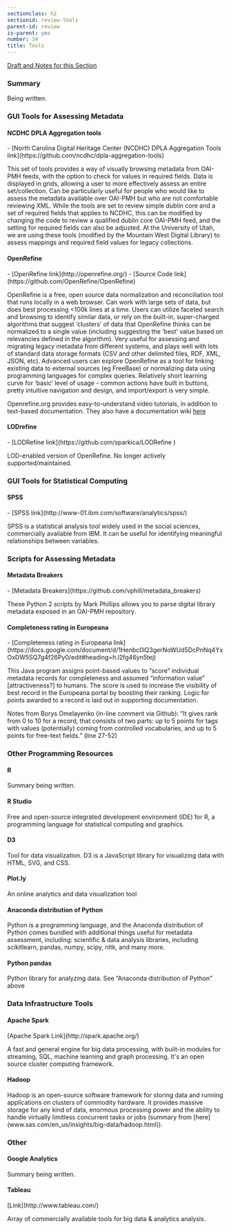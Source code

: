 ```yaml
---
sectionclass: h2
sectionid: review-tools
parent-id: review
is-parent: yes
number: 34
title: Tools
---
```

[Draft and Notes for this Section](https://docs.google.com/document/d/1rk6TThrSqpLNk-L0JgR3lk5b_M3M8n5xM2xggKHYVUw/edit#heading=h.nte3qkd91px7)

<h3>Summary</h3>

Being written.

<h3>GUI Tools for Assessing Metadata</h3>

<h4>NCDHC DPLA Aggregation tools</h4>
- [North Carolina Digital Heritage Center (NCDHC) DPLA Aggregation Tools link](https://github.com/ncdhc/dpla-aggregation-tools)

This set of tools provides a way of visually browsing metadata from OAI-PMH feeds, with the option to check for values in required fields. Data is displayed in grids, allowing a user to more effectively assess an entire set/collection. Can be particularly useful for people who would like to assess the metadata available over OAI-PMH but who are not comfortable reviewing XML. While the tools are set to review simple dublin core and a set of required fields that applies to NCDHC, this can be modified by changing the code to review a qualified dublin core OAI-PMH feed, and the setting for required fields can also be adjusted. At the University of Utah, we are using these tools (modified by the Mountain West Digital Library) to assess mappings and required field values for legacy collections.

<h4>OpenRefine</h4>
- [OpenRefine link](http://openrefine.org/)
- [Source Code link](https://github.com/OpenRefine/OpenRefine)

OpenRefine is a free, open source data normalization and reconciliation tool that runs locally in a web browser. Can work with large sets of data, but does best processing <100k lines at a time. Users can utilize faceted search and browsing to identify similar data, or rely on the built-in, super-charged algorithms that suggest ‘clusters’ of data that OpenRefine thinks can be normalized to a single value (including suggesting the ‘best’ value based on relevancies defined in the algorithm). Very useful for assessing and migrating legacy metadata from different systems, and plays well with lots of standard data storage formats (CSV and other delimited files, RDF, XML, JSON, etc). Advanced users can explore OpenRefine as a tool for linking existing data to external sources (eg FreeBase) or normalizing data using programming languages for complex queries. Relatively short learning curve for ‘basic’ level of usage - common actions have built in buttons, pretty intuitive navigation and design, and import/export is very simple.

Openrefine.org provides easy-to-understand video tutorials, in addition to text-based documentation. They also have a documentation wiki [here](https://github.com/OpenRefine/OpenRefine/wiki/Documentation-For-Users)

<h4>LODrefine</h4>
- [LODRefine link](https://github.com/sparkica/LODRefine )

LOD-enabled version of OpenRefine. No longer actively supported/maintained.

<h3>GUI Tools for Statistical Computing</h3>

<h4>SPSS</h4>
- [SPSS link](http://www-01.ibm.com/software/analytics/spss/)

SPSS is a statistical analysis tool widely used in the social sciences, commercially available from IBM. It can be useful for identifying meaningful relationships between variables.

<h3>Scripts for Assessing Metadata</h3>

<h4>Metadata Breakers</h4>
- [Metadata Breakers](https://github.com/vphill/metadata_breakers)

These Python 2 scripts by Mark Phillips allows you to parse digital library metadata exposed in an OAI-PMH repository.

<h4>Completeness rating in Europeana</h4>
- [Completeness rating in Europeana link](https://docs.google.com/document/d/1Henbc0lQ3gerNoWUd5DcPnNq4YxOxDW5SQ7g4f26Py0/edit#heading=h.l2fg46yn5tej)

This Java program assigns point-based values to “score” individual metadata records for completeness and assumed “information value” [attractiveness?] to humans. The score is used to increase the visibility of best record in the Europeana portal by boosting their  ranking. Logic for points awarded to a record is laid out in supporting documentation.

Notes from Borys Omelayenko (in-line comment via Github): “It gives rank from 0 to 10 for a record, that consists of two parts: up to 5 points for tags with values (potentially) coming from controlled vocabularies, and up to 5 points for free-text fields.” (line 27-52)

<h3>Other Programming Resources</h3>

<h4>R</h4>
Summary being written.

<h4>R Studio</h4>
Free and open-source integrated development environment (IDE) for R, a programming language for statistical computing and graphics﻿.

<h4>D3</h4>
Tool for data visualization. D3 is a JavaScript library for visualizing data with HTML, SVG, and CSS.

<h4>Plot.ly</h4>
An online analytics and data visualization tool﻿

<h4>Anaconda distribution of Python</h4>
Python is a programming language, and the Anaconda distribution of Python comes bundled with additional things useful for metadata assessment, including: scientific & data analysis libraries, including scikitlearn, pandas, numpy, scipy, nltk, and many more.

<h4>Python pandas</h4>
Python library for analyzing data. See “Anaconda distribution of Python” above

<h3>Data Infrastructure Tools</h3>

<h4>Apache Spark</h4>
[Apache Spark Link](http://spark.apache.org/)

A fast and general engine for big data processing, with built-in modules for streaming, SQL, machine learning and graph processing.﻿ It's an open source cluster computing framework.

<h4>Hadoop</h4>
Hadoop is an open-source software framework for storing data and running applications on clusters of commodity hardware. It provides massive storage for any kind of data, enormous processing power and the ability to handle virtually limitless concurrent tasks or jobs (summary from [here](﻿www.sas.com/en_us/insights/big-data/hadoop.html)).

<h3>Other</h3>

<h4>Google Analytics</h4>
Summary being written.

<h4>Tableau</h4>
[Link](http://www.tableau.com/)

Array of commercially available tools for big data & analytics analysis.
